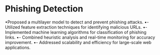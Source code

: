 # Phishing Detection
 •Proposed a multilayer model to detect and prevent phishing attacks. •- Utilized feature extraction techniques for identifying malicious URLs. •- Implemented machine learning algorithms for classification of phishing links. •- Combined heuristic analysis and real-time monitoring for accuracy improvement. •- Addressed scalability and efficiency for large-scale web applications.
